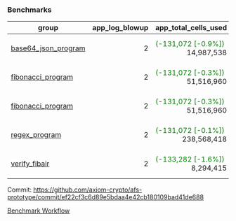 ### Benchmarks
| group | app_log_blowup | app_total_cells_used | app_total_cycles | app_total_proof_time_ms | leaf_log_blowup | leaf_total_cells_used | leaf_total_cycles | leaf_total_proof_time_ms | instance | alloc |
|---|---|---|---|---|---|---|---|---|---|---|
| [ base64_json_program ](https://github.com/axiom-crypto/afs-prototype/blob/gh-pages/benchmarks-pr/854/individual/base64_json-2-2-64cpu-linux-arm64-mimalloc.md) | <div style='text-align: right'> 2 </div>  | <span style='color: green'>(-131,072 [-0.9%])</span><div style='text-align: right'> 14,987,538 </div>  | <div style='text-align: right'> 217,352 </div>  | <span style='color: green'>(-115.0 [-4.3%])</span><div style='text-align: right'> 2,529.0 </div>  | <div style='text-align: right'> - </div>  | <div style='text-align: right'> - </div>  | <div style='text-align: right'> - </div>  | <div style='text-align: right'> - </div>  | 64cpu-linux-arm64 | mimalloc |
| [ fibonacci_program ](https://github.com/axiom-crypto/afs-prototype/blob/gh-pages/benchmarks-pr/854/individual/fibonacci-2-2-64cpu-linux-arm64-mimalloc.md) | <div style='text-align: right'> 2 </div>  | <span style='color: green'>(-131,072 [-0.3%])</span><div style='text-align: right'> 51,516,960 </div>  | <div style='text-align: right'> 1,500,219 </div>  | <span style='color: red'>(+75.0 [+1.2%])</span><div style='text-align: right'> 6,496.0 </div>  | <div style='text-align: right'> - </div>  | <div style='text-align: right'> - </div>  | <div style='text-align: right'> - </div>  | <div style='text-align: right'> - </div>  | 64cpu-linux-arm64 | mimalloc |
| [ fibonacci_program ](https://github.com/axiom-crypto/afs-prototype/blob/gh-pages/benchmarks-pr/854/individual/fibonacci-2-2-64cpu-linux-x64-jemalloc.md) | <div style='text-align: right'> 2 </div>  | <span style='color: green'>(-131,072 [-0.3%])</span><div style='text-align: right'> 51,516,960 </div>  | <div style='text-align: right'> 1,500,219 </div>  | <span style='color: green'>(-31.0 [-0.5%])</span><div style='text-align: right'> 6,759.0 </div>  | <div style='text-align: right'> - </div>  | <div style='text-align: right'> - </div>  | <div style='text-align: right'> - </div>  | <div style='text-align: right'> - </div>  | 64cpu-linux-x64 | jemalloc |
| [ regex_program ](https://github.com/axiom-crypto/afs-prototype/blob/gh-pages/benchmarks-pr/854/individual/regex-2-2-64cpu-linux-arm64-mimalloc.md) | <div style='text-align: right'> 2 </div>  | <span style='color: green'>(-131,072 [-0.1%])</span><div style='text-align: right'> 238,568,418 </div>  | <div style='text-align: right'> 4,181,278 </div>  | <span style='color: green'>(-147.0 [-0.5%])</span><div style='text-align: right'> 26,982.0 </div>  | <div style='text-align: right'> - </div>  | <div style='text-align: right'> - </div>  | <div style='text-align: right'> - </div>  | <div style='text-align: right'> - </div>  | 64cpu-linux-arm64 | mimalloc |
| [ verify_fibair ](https://github.com/axiom-crypto/afs-prototype/blob/gh-pages/benchmarks-pr/854/individual/verify_fibair-2-2-64cpu-linux-arm64-mimalloc.md) | <div style='text-align: right'> 2 </div>  | <span style='color: green'>(-133,282 [-1.6%])</span><div style='text-align: right'> 8,294,415 </div>  | <span style='color: green'>(-95 [-0.0%])</span><div style='text-align: right'> 198,519 </div>  | <span style='color: green'>(-223.0 [-13.4%])</span><div style='text-align: right'> 1,447.0 </div>  | <div style='text-align: right'> - </div>  | <div style='text-align: right'> - </div>  | <div style='text-align: right'> - </div>  | <div style='text-align: right'> - </div>  | 64cpu-linux-arm64 | mimalloc |


Commit: https://github.com/axiom-crypto/afs-prototype/commit/ef22cf3c6d89e5bdaa4e42cb180109bad41de688

[Benchmark Workflow](https://github.com/axiom-crypto/afs-prototype/actions/runs/12091823520)
